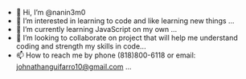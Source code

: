 - 👋 Hi, I’m @nanin3m0
- 👀 I’m interested in learning to code and like learning new things ...
- 🌱 I’m currently learning JavaScript on my own ...
- 💞️ I’m looking to collaborate on project that will help me understand coding and strength my skills in code...
- 📫 How to reach me by phone (818)800-6118 or email: johnathanguifarro10@gmail.com ...

<!---
nanin3m0/nanin3m0 is a ✨ special ✨ repository because its `README.md` (this file) appears on your GitHub profile.
You can click the Preview link to take a look at your changes.
--->
